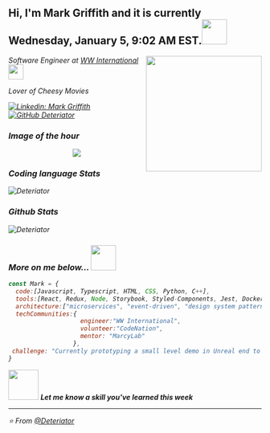 <h2> Hi, I'm Mark Griffith and it is currently Wednesday, January 5, 9:02 AM EST.<img src="https://toggl.com/blog/wp-content/uploads/2018/08/programming-comic-blog-header.png" width="50"></h2>
<img align='right' src="https://media.giphy.com/media/LcfBYS8BKhCvK/giphy.gif" width="230">
<p><em>Software Engineer at <a href="https://www.weightwatchers.com/us/about-WW">WW International</a><img src="https://media.giphy.com/media/JrXc72Pz2Ib1dBK13T/giphy.gif" width="30" 
</em></p>
<p><em>Lover of Cheesy Movies</em></p>

[![Linkedin: Mark Griffith](https://img.shields.io/badge/-Mark_Griffith-blue?style=flat-square&logo=Linkedin&logoColor=white&link=https://www.linkedin.com/in/g-mark)](https://www.linkedin.com/in/g-mark)
[![GitHub Deteriator](https://img.shields.io/github/followers/Deteriator?label=follow&style=social)](https://github.com/Deteriator)


### Image of the hour
<div align= center>
  <img src="https://images.unsplash.com/photo-1640106483298-afe5ed0cd450?crop=entropy&cs=tinysrgb&fit=crop&fm=jpg&h=200&ixid=MnwxfDB8MXxyYW5kb218MHx8fHx8fHx8MTY0MTM5MTM3OA&ixlib=rb-1.2.1&q=80&w=400">
</div>

### Coding language Stats
<p>
  <img align="center" src=https://github-readme-stats.vercel.app/api/top-langs/?username=Deteriator&layout=compact&show_icons=true alt=Deteriator />
</p>

### Github Stats
<p>
  <img align="center" src=https://github-readme-stats.vercel.app/api?username=Deteriator&show_icons=true alt=Deteriator />
</p>


### More on me below... <img src="https://media.giphy.com/media/VgCDAzcKvsR6OM0uWg/giphy.gif" width="50"> 

```javascript
const Mark = {
  code:[Javascript, Typescript, HTML, CSS, Python, C++],
  tools:[React, Redux, Node, Storybook, Styled-Components, Jest, Docker],
  architecture:["microservices", "event-driven", "design system pattern"],
  techCommunities:{    
                    engineer:"WW International",
                    volunteer:"CodeNation",
                    mentor: "MarcyLab"
                  },
 challenge: "Currently prototyping a small level demo in Unreal end to end!"
}
```

<img src="https://media.giphy.com/media/LnQjpWaON8nhr21vNW/giphy.gif" width="60"> <em><b>Let me know a skill you've learned this week</b>

---

⭐️ From [@Deteriator](https://github.com/Deteriator)
